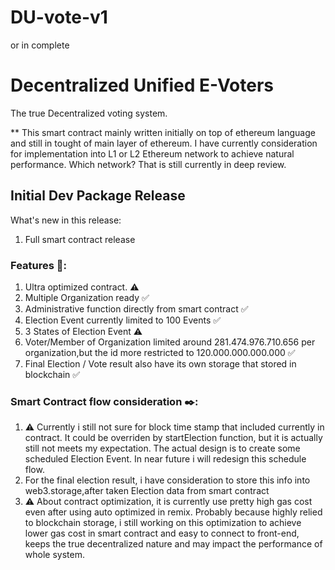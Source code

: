 # DU-vote-v1
or in complete
# Decentralized Unified E-Voters
The true Decentralized voting system.

** This smart contract mainly written initially on top of ethereum language and still in tought of main layer of ethereum.
I have currently consideration for implementation into L1 or L2 Ethereum network to achieve natural performance. Which network?
That is still currently in deep review.



## Initial Dev Package Release 
What's new in this release:

1. Full smart contract release

### Features 📢:

1. Ultra optimized contract. ⚠️
2. Multiple Organization ready ✅
3. Administrative function directly from smart contract ✅
4. Election Event currently limited to 100 Events ✅
5. 3 States of Election Event ⚠️
6. Voter/Member of Organization limited around 281.474.976.710.656  per organization,but the id more restricted to 120.000.000.000.000 ✅
7. Final Election / Vote result also have its own storage that stored in blockchain ✅

### Smart Contract flow consideration ✒️:

1. ⚠️ Currently i still not sure for block time stamp that included currently in contract.
It could be overriden by startElection function, but it is actually still not meets my expectation.
The actual design is to create some scheduled Election Event. In near future i will redesign this schedule flow.
2. For the final election result, i have consideration to store this info into web3.storage,after taken Election data from smart contract
3. ⚠️ About contract optimization, it is currently use pretty high gas cost even after using auto optimized in remix. Probably because highly relied to blockchain storage, i still working on this optimization to achieve lower gas cost in smart contract and easy to connect to front-end, keeps the true decentralized nature and may impact the performance of whole system.

